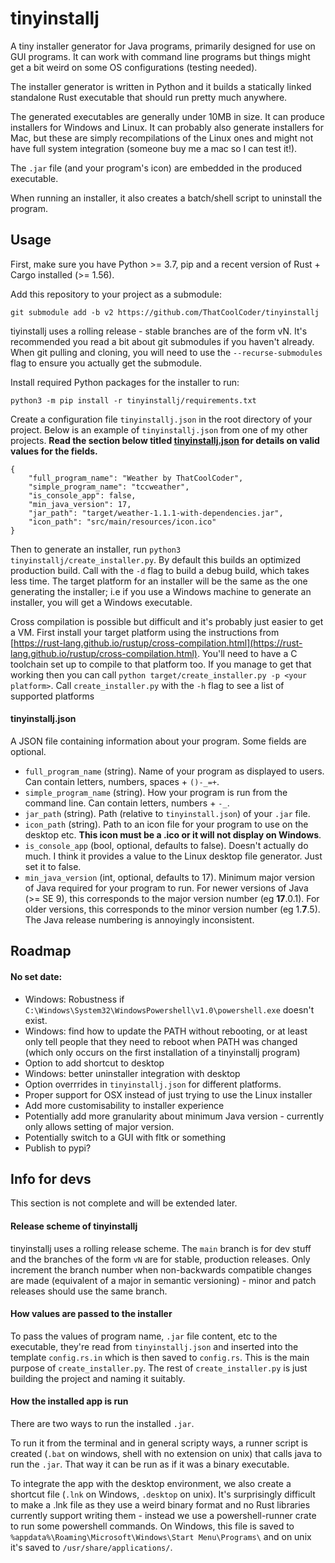 # tinyinstallj

A tiny installer generator for Java programs, primarily designed for use on GUI programs. It can work with command line programs but things might get a bit weird on some OS configurations (testing needed).

The installer generator is written in Python and it builds a statically linked standalone Rust executable that should run pretty much anywhere.

The generated executables are generally under 10MB in size. It can produce installers for Windows and Linux. It can probably also generate installers for Mac, but these are simply recompilations of the Linux ones and might not have full system integration (someone buy me a mac so I can test it!).

The `.jar` file (and your program's icon) are embedded in the produced executable.

When running an installer, it also creates a batch/shell script to uninstall the program.

## Usage

First, make sure you have Python >= 3.7, pip and a recent version of Rust + Cargo installed (>= 1.56).

Add this repository to your project as a submodule:
```
git submodule add -b v2 https://github.com/ThatCoolCoder/tinyinstallj
```
tiyinstallj uses a rolling release - stable branches are of the form vN. It's recommended you read a bit about git submodules if you haven't already. When git pulling and cloning, you will need to use the `--recurse-submodules` flag to ensure you actually get the submodule.

Install required Python packages for the installer to run:
```
python3 -m pip install -r tinyinstallj/requirements.txt
```

Create a configuration file `tinyinstallj.json` in the root directory of your project. Below is an example of `tinyinstallj.json` from one of my other projects. **Read the section below titled [tinyinstallj.json](#tinyinstallj.json) for details on valid values for the fields.**
```
{
    "full_program_name": "Weather by ThatCoolCoder",
    "simple_program_name": "tccweather",
    "is_console_app": false,
    "min_java_version": 17,
    "jar_path": "target/weather-1.1.1-with-dependencies.jar",
    "icon_path": "src/main/resources/icon.ico"
}
```

Then to generate an installer, run `python3 tinyinstallj/create_installer.py`. By default this builds an optimized production build. Call with the `-d` flag to build a debug build, which takes less time. The target platform for an installer will be the same as the one generating the installer; i.e if you use a Windows machine to generate an installer, you will get a Windows executable.

Cross compilation is possible but difficult and it's probably just easier to get a VM. First install your target platform using the instructions from [https://rust-lang.github.io/rustup/cross-compilation.html](https://rust-lang.github.io/rustup/cross-compilation.html). You'll need to have a C toolchain set up to compile to that platform too. If you manage to get that working then you can call `python target/create_installer.py -p <your platform>`. Call `create_installer.py` with the `-h` flag to see a list of supported platforms

#### tinyinstallj.json

A JSON file containing information about your program. Some fields are optional.

- `full_program_name` (string). Name of your program as displayed to users. Can contain letters, numbers, spaces + `()-_=+`.
- `simple_program_name` (string). How your program is run from the command line. Can contain letters, numbers + `-_`.
- `jar_path` (string). Path (relative to `tinyinstall.json`) of your `.jar` file.
- `icon_path` (string). Path to an icon file for your program to use on the desktop etc. **This icon must be a .ico or it will not display on Windows**.
- `is_console_app` (bool, optional, defaults to false). Doesn't actually do much. I think it provides a value to the Linux desktop file generator. Just set it to false.
- `min_java_version` (int, optional, defaults to 17). Minimum major version of Java required for your program to run. For newer versions of Java (>= SE 9), this corresponds to the major version number (eg **17**.0.1). For older versions, this corresponds to the minor version number (eg 1.**7**.5). The Java release numbering is annoyingly inconsistent.

## Roadmap

#### No set date:

- Windows: Robustness if `C:\Windows\System32\WindowsPowershell\v1.0\powershell.exe` doesn't exist.
- Windows: find how to update the PATH without rebooting, or at least only tell people that they need to reboot when PATH was changed (which only occurs on the first installation of a tinyinstallj program)
- Option to add shortcut to desktop
- Windows: better uninstaller integration with desktop
- Option overrrides in `tinyinstallj.json` for different platforms.
- Proper support for OSX instead of just trying to use the Linux installer
- Add more customisability to installer experience
- Potentially add more granularity about minimum Java version - currently only allows setting of major version.
- Potentially switch to a GUI with fltk or something
- Publish to pypi?

## Info for devs

This section is not complete and will be extended later.

#### Release scheme of tinyinstallj

tinyinstallj uses a rolling release scheme. The `main` branch is for dev stuff and the branches of the form `vN` are for stable, production releases. Only increment the branch number when non-backwards compatible changes are made (equivalent of a major in semantic versioning) - minor and patch releases should use the same branch.

#### How values are passed to the installer

To pass the values of program name, `.jar` file content, etc to the executable, they're read from `tinyinstallj.json` and inserted into the template `config.rs.in` which is then saved to `config.rs`. This is the main purpose of `create_installer.py`. The rest of `create_installer.py` is just building the project and naming it suitably.

#### How the installed app is run

There are two ways to run the installed `.jar`.

To run it from the terminal and in general scripty ways, a runner script is created (`.bat` on windows, shell with no extension on unix) that calls java to run the `.jar`. That way it can be run as if it was a binary executable.

To integrate the app with the desktop environment, we also create a shortcut file (`.lnk` on Windows, `.desktop` on unix). It's surprisingly difficult to make a .lnk file as they use a weird binary format and no Rust libraries currently support writing them - instead we use a powershell-runner crate to run some powershell commands. On Windows, this file is saved to `%appdata%\Roaming\Microsoft\Windows\Start Menu\Programs\` and on unix it's saved to `/usr/share/applications/`.
